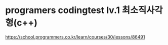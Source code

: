 # programers codingtest lv.1 최소직사각형(c++)
https://school.programmers.co.kr/learn/courses/30/lessons/86491
